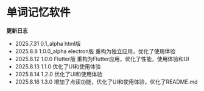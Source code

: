 # 单词记忆软件 
**更新日志**
  - 2025.7.31   0.1_alpha html版
  - 2025.8.8    1.0.0_alpha electron版   重构为独立应用，优化了使用体验
  - 2025.8.12   1.0.0  Flutter版  重构为Flutter应用，优化了性能，使用体验和UI
  - 2025.8.13   1.1.0  优化了UI和使用体验
  - 2025.8.14   1.2.0  优化了UI和使用体验
  - 2025.8.16   1.3.0  增加了点读功能，优化了UI和使用体验，优化了README.md

